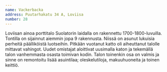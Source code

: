 ```yaml
---
name: Vackerbacka
address: Puutarhakatu 34 A, Loviisa
number: 28
---
```

Loviisan ainoa porttitalo Suolatorin laidalla on rakennettu 1700-1800-luvuilla. Tontilla on sijainnut aiemmin jopa 9 rakennusta. Niissä on asunut lukuisia perheitä päälliköistä luotseihin. Pitkään vuotanut katto oli aiheuttanut talolle mittavat vahingot. Uudet omistajat aloittivat uusimalla katon ja tekemällä talon vanhemmasta osasta toimivan kodin. Talon toinenkin osa on valmis ja sinne on remontoitu lisää asuintilaa; oleskelutiloja, makuuhuoneita ja toinen keittiö.
